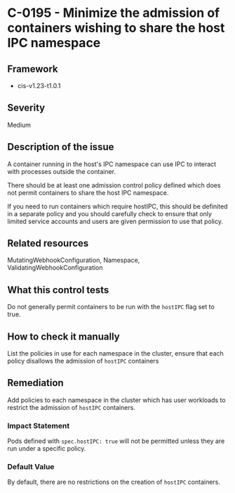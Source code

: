 # C-0195 - Minimize the admission of containers wishing to share the host IPC namespace

## Framework
* cis-v1.23-t1.0.1
 
## Severity
Medium

## Description of the issue
A container running in the host's IPC namespace can use IPC to interact with processes outside the container.

 There should be at least one admission control policy defined which does not permit containers to share the host IPC namespace.

 If you need to run containers which require hostIPC, this should be definited in a separate policy and you should carefully check to ensure that only limited service accounts and users are given permission to use that policy.
 
## Related resources
MutatingWebhookConfiguration, Namespace, ValidatingWebhookConfiguration
 
## What this control tests 
Do not generally permit containers to be run with the `hostIPC` flag set to true.
 
## How to check it manually 
List the policies in use for each namespace in the cluster, ensure that each policy disallows the admission of `hostIPC` containers
 
## Remediation
Add policies to each namespace in the cluster which has user workloads to restrict the admission of `hostIPC` containers.
 
### Impact Statement
Pods defined with `spec.hostIPC: true` will not be permitted unless they are run under a specific policy.
 
### Default Value
By default, there are no restrictions on the creation of `hostIPC` containers.
 
